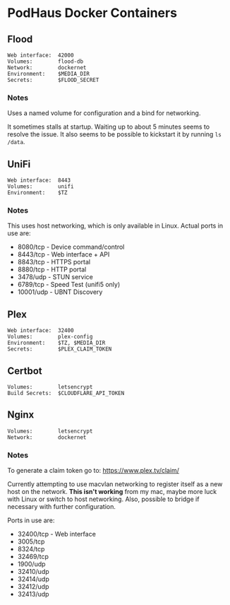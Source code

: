 # PodHaus Docker Containers

## Flood

```
Web interface:  42000
Volumes:        flood-db
Network:        dockernet
Environment:    $MEDIA_DIR
Secrets:        $FLOOD_SECRET
```

### Notes

Uses a named volume for configuration and a bind for networking.

It sometimes stalls at startup. Waiting up to about 5 minutes seems to resolve the issue.
It also seems to be possible to kickstart it by running `ls /data`.

## UniFi

```
Web interface:  8443
Volumes:        unifi
Environment:    $TZ
```
### Notes

This uses host networking, which is only available in Linux. Actual ports in use are:

* 8080/tcp - Device command/control
* 8443/tcp - Web interface + API
* 8843/tcp - HTTPS portal
* 8880/tcp - HTTP portal
* 3478/udp - STUN service
* 6789/tcp - Speed Test (unifi5 only)
* 10001/udp - UBNT Discovery

## Plex

```
Web interface:  32400
Volumes:        plex-config
Environment:    $TZ, $MEDIA_DIR
Secrets:        $PLEX_CLAIM_TOKEN
```

## Certbot

```
Volumes:        letsencrypt
Build Secrets:  $CLOUDFLARE_API_TOKEN
```

## Nginx

```
Volumes:        letsencrypt
Network:        dockernet
```

### Notes

To generate a claim token go to: https://www.plex.tv/claim/

Currently attempting to use macvlan networking to register itself as a new host on the network.
**This isn't working** from my mac, maybe more luck with Linux or switch to host networking. Also,
possible to bridge if necessary with further configuration.

Ports in use are:

* 32400/tcp - Web interface
* 3005/tcp
* 8324/tcp
* 32469/tcp
* 1900/udp
* 32410/udp
* 32414/udp
* 32412/udp
* 32413/udp
